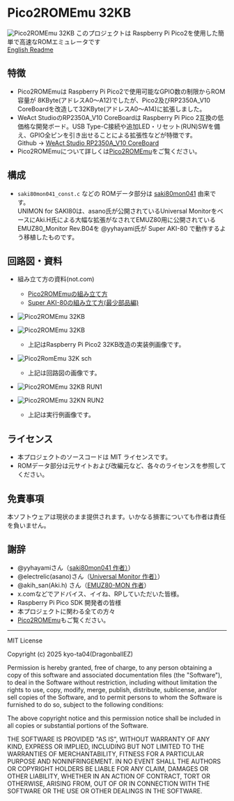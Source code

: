 # Pico2ROMEmu 32KB
![Pico2ROMEmu 32KB](./IMG/Pico2ROMEmu_32KB_RP2350A_V10.jpg)
このプロジェクトは Raspberry Pi Pico2を使用した簡単で高速なROMエミュレータです   
[English Readme](./README.en.md)
## 特徴
- Pico2ROMEmuは Raspberry Pi Pico2で使用可能なGPIO数の制限からROM容量が 8KByte(アドレスA0～A12)でしたが、Pico2及びRP2350A_V10 CoreBoardを改造して32KByte(アドレスA0～A14)に拡張しました。
- WeAct StudioのRP2350A_V10 CoreBoardは Raspberry Pi Pico 2互換の低価格な開発ボード。USB Type-C接続や追加LED・リセット(RUN)SWを備え、GPIO全ピンを引き出せることによる拡張性などが特徴です。  
Github -> [WeAct Studio RP2350A_V10 CoreBoard](https://github.com/WeActStudio/WeActStudio.RP2350ACoreBoard/tree/main/RP2350A_V10)
- Pico2ROMEmuについて詳しくは[Pico2ROMEmu](https://github.com/kyo-ta04/Pico2ROMEmuBR)をご覧ください。

## 構成
- `saki80mon041_const.c` などの ROMデータ部分は [saki80mon041](https://github.com/yyhayami/saki80mon041) 由来です。  
UNIMON for SAKI80は、asano氏が公開されているUniversal MonitorをベースにAki.H氏による大幅な拡張がなされてEMUZ80用に公開されているEMUZ80_Monitor Rev.B04を @yyhayami氏が Super AKI-80 で動作するよう移植したものです。

## 回路図・資料
- 組み立て方の資料(not.com) 
  - [Pico2ROMEmuの組み立て方](https://note.com/quiet_duck4046/n/n425d6b7e8d55?sub_rt=share_sb)
  - [Super AKI-80の組み立て方(最少部品編)](https://note.com/quiet_duck4046/n/n32906e1dfb96?sub_rt=share_sb)  

- ![Pico2ROMEmu 32KB](./IMG/Pico2ROMEmuBR_32KB_img.jpg)
- ![Pico2ROMEmu 32KB](./IMG/Pico2ROMEmu_32KB.jpg)
  - 上記はRaspberry Pi Pico2 32KB改造の実装例画像です。
- ![Pico2RomEmu 32K sch](./IMG/Pico2ROMEmu32KB_sch_2.jpg)  
  - 上記は回路図の画像です。
- ![Pico2ROMEmu 32KB RUN1](./IMG/Pico2ROMEmu_32KB_RUN_1.png)
- ![Pico2ROMEmu 32KN RUN2](./IMG/Pico2ROMEmu_32KB_RUN_2.png)
  - 上記は実行例画像です。

## ライセンス
- 本プロジェクトのソースコードは MIT ライセンスです。
- ROMデータ部分は元サイトおよび改編元など、各々のライセンスを参照してください。

## 免責事項
本ソフトウェアは現状のまま提供されます。いかなる損害についても作者は責任を負いません。

## 謝辞
- @yyhayamiさん（[saki80mon041 作者）](https://github.com/yyhayami/saki80mon041)）
- @electrelic(asano)さん（[Universal Monitor 作者）](https://electrelic.com/electrelic/node/1317)）
- @akih_san(Aki.h) さん（[EMUZ80-MON 作者](https://github.com/akih-san/EMUZ80-MON)）
- x.comなどでアドバイス、イイね、RPしていただいた皆様。
- Raspberry Pi Pico SDK 開発者の皆様
- 本プロジェクトに関わる全ての方々
- [Pico2ROMEmu](https://github.com/kyo-ta04/Pico2ROMEmuBR)もご覧ください。

---

MIT License

Copyright (c) 2025 kyo-ta04(DragonballEZ)

Permission is hereby granted, free of charge, to any person obtaining a copy
of this software and associated documentation files (the "Software"), to deal
in the Software without restriction, including without limitation the rights
to use, copy, modify, merge, publish, distribute, sublicense, and/or sell
copies of the Software, and to permit persons to whom the Software is
furnished to do so, subject to the following conditions:

The above copyright notice and this permission notice shall be included in all
copies or substantial portions of the Software.

THE SOFTWARE IS PROVIDED "AS IS", WITHOUT WARRANTY OF ANY KIND, EXPRESS OR
IMPLIED, INCLUDING BUT NOT LIMITED TO THE WARRANTIES OF MERCHANTABILITY,
FITNESS FOR A PARTICULAR PURPOSE AND NONINFRINGEMENT. IN NO EVENT SHALL THE
AUTHORS OR COPYRIGHT HOLDERS BE LIABLE FOR ANY CLAIM, DAMAGES OR OTHER
LIABILITY, WHETHER IN AN ACTION OF CONTRACT, TORT OR OTHERWISE, ARISING FROM,
OUT OF OR IN CONNECTION WITH THE SOFTWARE OR THE USE OR OTHER DEALINGS IN THE
SOFTWARE.

